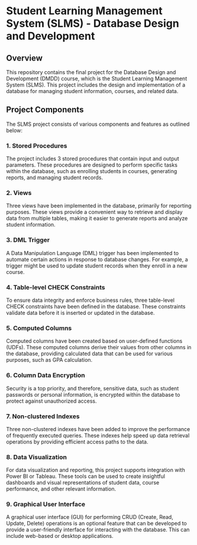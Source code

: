 

# Student Learning Management System (SLMS) - Database Design and Development

## Overview

This repository contains the final project for the Database Design and Development (DMDD) course, which is the Student Learning Management System (SLMS). This project includes the design and implementation of a database for managing student information, courses, and related data.

## Project Components

The SLMS project consists of various components and features as outlined below:

### 1. Stored Procedures

The project includes 3 stored procedures that contain input and output parameters. These procedures are designed to perform specific tasks within the database, such as enrolling students in courses, generating reports, and managing student records.

### 2. Views

Three views have been implemented in the database, primarily for reporting purposes. These views provide a convenient way to retrieve and display data from multiple tables, making it easier to generate reports and analyze student information.

### 3. DML Trigger

A Data Manipulation Language (DML) trigger has been implemented to automate certain actions in response to database changes. For example, a trigger might be used to update student records when they enroll in a new course.

### 4. Table-level CHECK Constraints

To ensure data integrity and enforce business rules, three table-level CHECK constraints have been defined in the database. These constraints validate data before it is inserted or updated in the database.

### 5. Computed Columns

Computed columns have been created based on user-defined functions (UDFs). These computed columns derive their values from other columns in the database, providing calculated data that can be used for various purposes, such as GPA calculation.

### 6. Column Data Encryption

Security is a top priority, and therefore, sensitive data, such as student passwords or personal information, is encrypted within the database to protect against unauthorized access.

### 7. Non-clustered Indexes

Three non-clustered indexes have been added to improve the performance of frequently executed queries. These indexes help speed up data retrieval operations by providing efficient access paths to the data.

### 8. Data Visualization

For data visualization and reporting, this project supports integration with Power BI or Tableau. These tools can be used to create insightful dashboards and visual representations of student data, course performance, and other relevant information.

### 9. Graphical User Interface

A graphical user interface (GUI) for performing CRUD (Create, Read, Update, Delete) operations is an optional feature that can be developed to provide a user-friendly interface for interacting with the database. This can include web-based or desktop applications.

